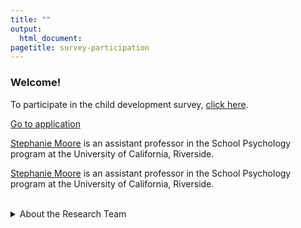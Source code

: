 ```yaml
---
title: ""
output:
  html_document:
pagetitle: survey-participation
---
```

### Welcome!

To participate in the child development survey, [click here](http://ucsbeducation.az1.qualtrics.com/jfe/form/SV_3ZTQbYXL5nQaLyJ).

<a href="https://www.facebook.com/" target="_blank">Go to application</a> 

<a href="https://profiles.ucr.edu/app/home/profile/stephanm" target="_blank">Stephanie Moore</a> is an assistant professor in the School Psychology program at the University of California, Riverside. 

[Stephanie Moore](https://profiles.ucr.edu/app/home/profile/stephanm) is an assistant professor in the School Psychology program at the University of California, Riverside.

<br>
<details>
  <summary>About the Research Team</summary>
<img src="/Steph2.png" style="max-width:7%;min-width:40px;padding-right:10px;padding-top:7px;float:left;">
<a href="https://profiles.ucr.edu/app/home/profile/stephanm" target="_blank">Stephanie Moore</a> is an assistant professor in the School Psychology program at the University of California, Riverside. 
<br>
<img src="/Agustina2.png" style="max-width:7%;min-width:40px;padding-right:10px;float:left;">
[Agustina Bertone](https://nfrc.ucla.edu/team/agustina-bertone-phd) is a Postdoctoral Fellow in the Nathanson Family Resilience Center at the University of California, Los Angeles.
<br>
<br>
<img src="/me.png" style="max-width:7%;min-width:40px;padding-right:10px;float:left;">
[Melissa Wolf](https://www.melissagwolf.com) is a PhD candidate at the University of California, Santa Barbara, focusing on the design, validation, and analysis of self-report surveys.
</details>